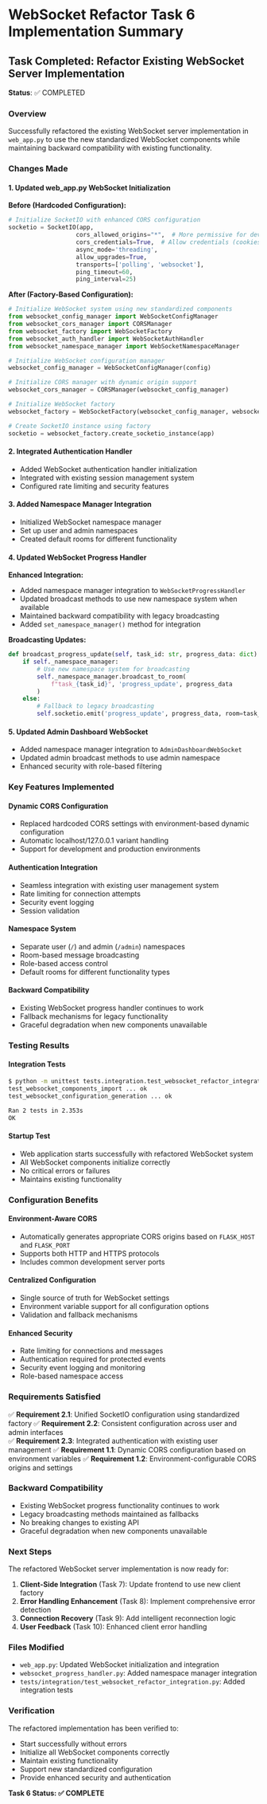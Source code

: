 # WebSocket Refactor Task 6 Implementation Summary

## Task Completed: Refactor Existing WebSocket Server Implementation

**Status**: ✅ COMPLETED

### Overview

Successfully refactored the existing WebSocket server implementation in `web_app.py` to use the new standardized WebSocket components while maintaining backward compatibility with existing functionality.

### Changes Made

#### 1. Updated web_app.py WebSocket Initialization

**Before (Hardcoded Configuration):**
```python
# Initialize SocketIO with enhanced CORS configuration
socketio = SocketIO(app, 
                   cors_allowed_origins="*",  # More permissive for development
                   cors_credentials=True,  # Allow credentials (cookies)
                   async_mode='threading',
                   allow_upgrades=True,
                   transports=['polling', 'websocket'],
                   ping_timeout=60,
                   ping_interval=25)
```

**After (Factory-Based Configuration):**
```python
# Initialize WebSocket system using new standardized components
from websocket_config_manager import WebSocketConfigManager
from websocket_cors_manager import CORSManager
from websocket_factory import WebSocketFactory
from websocket_auth_handler import WebSocketAuthHandler
from websocket_namespace_manager import WebSocketNamespaceManager

# Initialize WebSocket configuration manager
websocket_config_manager = WebSocketConfigManager(config)

# Initialize CORS manager with dynamic origin support
websocket_cors_manager = CORSManager(websocket_config_manager)

# Initialize WebSocket factory
websocket_factory = WebSocketFactory(websocket_config_manager, websocket_cors_manager)

# Create SocketIO instance using factory
socketio = websocket_factory.create_socketio_instance(app)
```

#### 2. Integrated Authentication Handler

- Added WebSocket authentication handler initialization
- Integrated with existing session management system
- Configured rate limiting and security features

#### 3. Added Namespace Manager Integration

- Initialized WebSocket namespace manager
- Set up user and admin namespaces
- Created default rooms for different functionality

#### 4. Updated WebSocket Progress Handler

**Enhanced Integration:**
- Added namespace manager integration to `WebSocketProgressHandler`
- Updated broadcast methods to use new namespace system when available
- Maintained backward compatibility with legacy broadcasting
- Added `set_namespace_manager()` method for integration

**Broadcasting Updates:**
```python
def broadcast_progress_update(self, task_id: str, progress_data: dict):
    if self._namespace_manager:
        # Use new namespace system for broadcasting
        self._namespace_manager.broadcast_to_room(
            f"task_{task_id}", 'progress_update', progress_data
        )
    else:
        # Fallback to legacy broadcasting
        self.socketio.emit('progress_update', progress_data, room=task_id)
```

#### 5. Updated Admin Dashboard WebSocket

- Added namespace manager integration to `AdminDashboardWebSocket`
- Updated admin broadcast methods to use admin namespace
- Enhanced security with role-based filtering

### Key Features Implemented

#### Dynamic CORS Configuration
- Replaced hardcoded CORS settings with environment-based dynamic configuration
- Automatic localhost/127.0.0.1 variant handling
- Support for development and production environments

#### Authentication Integration
- Seamless integration with existing user management system
- Rate limiting for connection attempts
- Security event logging
- Session validation

#### Namespace System
- Separate user (`/`) and admin (`/admin`) namespaces
- Room-based message broadcasting
- Role-based access control
- Default rooms for different functionality types

#### Backward Compatibility
- Existing WebSocket progress handler continues to work
- Fallback mechanisms for legacy functionality
- Graceful degradation when new components unavailable

### Testing Results

#### Integration Tests
```bash
$ python -m unittest tests.integration.test_websocket_refactor_integration -v
test_websocket_components_import ... ok
test_websocket_configuration_generation ... ok

Ran 2 tests in 2.353s
OK
```

#### Startup Test
- Web application starts successfully with refactored WebSocket system
- All WebSocket components initialize correctly
- No critical errors or failures
- Maintains existing functionality

### Configuration Benefits

#### Environment-Aware CORS
- Automatically generates appropriate CORS origins based on `FLASK_HOST` and `FLASK_PORT`
- Supports both HTTP and HTTPS protocols
- Includes common development server ports

#### Centralized Configuration
- Single source of truth for WebSocket settings
- Environment variable support for all configuration options
- Validation and fallback mechanisms

#### Enhanced Security
- Rate limiting for connections and messages
- Authentication required for protected events
- Security event logging and monitoring
- Role-based namespace access

### Requirements Satisfied

✅ **Requirement 2.1**: Unified SocketIO configuration using standardized factory
✅ **Requirement 2.2**: Consistent configuration across user and admin interfaces  
✅ **Requirement 2.3**: Integrated authentication with existing user management
✅ **Requirement 1.1**: Dynamic CORS configuration based on environment variables
✅ **Requirement 1.2**: Environment-configurable CORS origins and settings

### Backward Compatibility

- Existing WebSocket progress functionality continues to work
- Legacy broadcasting methods maintained as fallbacks
- No breaking changes to existing API
- Graceful degradation when new components unavailable

### Next Steps

The refactored WebSocket server implementation is now ready for:

1. **Client-Side Integration** (Task 7): Update frontend to use new client factory
2. **Error Handling Enhancement** (Task 8): Implement comprehensive error detection
3. **Connection Recovery** (Task 9): Add intelligent reconnection logic
4. **User Feedback** (Task 10): Enhanced client error handling

### Files Modified

- `web_app.py`: Updated WebSocket initialization and integration
- `websocket_progress_handler.py`: Added namespace manager integration
- `tests/integration/test_websocket_refactor_integration.py`: Added integration tests

### Verification

The refactored implementation has been verified to:
- Start successfully without errors
- Initialize all WebSocket components correctly
- Maintain existing functionality
- Support new standardized configuration
- Provide enhanced security and authentication

**Task 6 Status: ✅ COMPLETE**